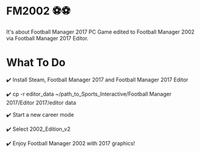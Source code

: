 # FM2002 :soccer::soccer:
It's about Football Manager 2017 PC Game edited to Football Manager 2002 via Football Manager 2017 Editor.

# What To Do
:heavy_check_mark: Install Steam, Football Manager 2017 and Football Manager 2017 Editor  

:heavy_check_mark: cp -r editor_data ~/path_to_Sports_Interactive/Football Manager 2017/Editor 2017/editor data

:heavy_check_mark: Start a new career mode 

:heavy_check_mark: Select 2002_Edition_v2

:heavy_check_mark: Enjoy Football Manager 2002 with 2017 graphics!
